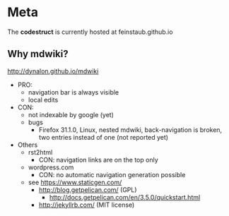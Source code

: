 Meta
====

The **codestruct** is currently hosted at feinstaub.github.io


Why mdwiki?
-----------
http://dynalon.github.io/mdwiki

* PRO:
  * navigation bar is always visible
  * local edits
* CON:
  * not indexable by google (yet)
  * bugs
    * Firefox 31.1.0, Linux, nested mdwiki, back-navigation is broken,
      two entries instead of one (not reported yet)
* Others
  * rst2html
    * CON: navigation links are on the top only
  * wordpress.com
    * CON: no automatic navigation generation possible
  * see https://www.staticgen.com/
    * http://blog.getpelican.com/ (GPL)
        * http://docs.getpelican.com/en/3.5.0/quickstart.html
    * http://jekyllrb.com/ (MIT license)
